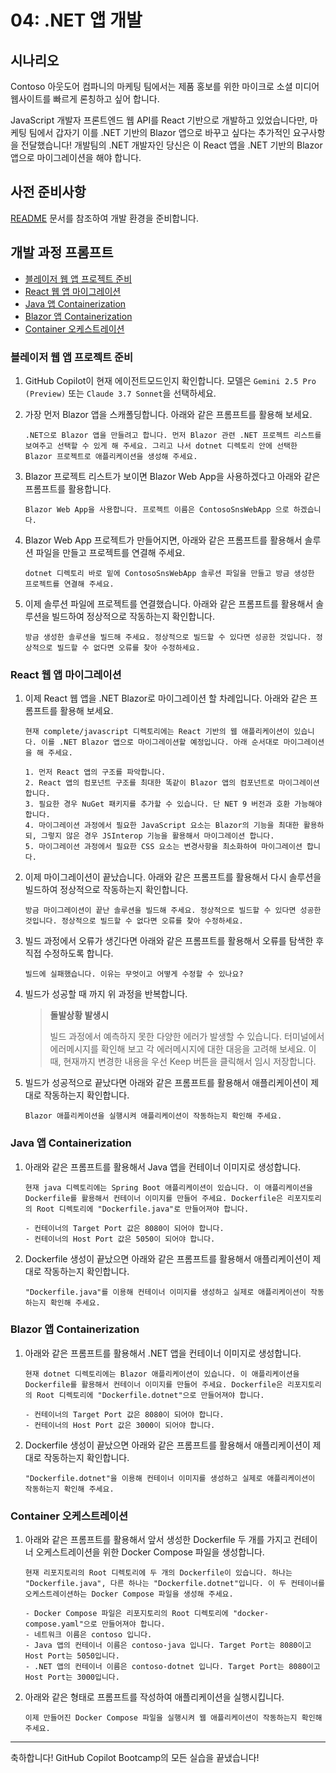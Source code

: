 # 04: .NET 앱 개발

## 시나리오

Contoso 아웃도어 컴파니의 마케팅 팀에서는 제품 홍보를 위한 마이크로 소셜 미디어 웹사이트를 빠르게 론칭하고 싶어 합니다.

JavaScript 개발자 프론트엔드 웹 API를 React 기반으로 개발하고 있었습니다만, 마케팅 팀에서 갑자기 이를 .NET 기반의 Blazor 앱으로 바꾸고 싶다는 추가적인 요구사항을 전달했습니다! 개발팀의 .NET 개발자인 당신은 이 React 앱을 .NET 기반의 Blazor 앱으로 마이그레이션을 해야 합니다.

## 사전 준비사항

[README](../README.md) 문서를 참조하여 개발 환경을 준비합니다.

## 개발 과정 프롬프트

- [블레이저 웹 앱 프로젝트 준비](#블레이저-웹-앱-프로젝트-준비)
- [React 웹 앱 마이그레이션](#react-웹-앱-마이그레이션)
- [Java 앱 Containerization](#java-앱-containerization)
- [Blazor 앱 Containerization](#blazor-앱-containerization)
- [Container 오케스트레이션](#container-오케스트레이션)

### 블레이저 웹 앱 프로젝트 준비

1. GitHub Copilot이 현재 에이전트모드인지 확인합니다. 모델은 `Gemini 2.5 Pro (Preview)` 또는 `Claude 3.7 Sonnet`을 선택하세요.

1. 가장 먼저 Blazor 앱을 스캐폴딩합니다. 아래와 같은 프롬프트를 활용해 보세요.

    ```text
    .NET으로 Blazor 앱을 만들려고 합니다. 먼저 Blazor 관련 .NET 프로젝트 리스트를 보여주고 선택할 수 있게 해 주세요. 그리고 나서 dotnet 디렉토리 안에 선택한 Blazor 프로젝트로 애플리케이션을 생성해 주세요.
    ```

1. Blazor 프로젝트 리스트가 보이면 Blazor Web App을 사용하겠다고 아래와 같은 프롬프트를 활용합니다.

    ```text
    Blazor Web App을 사용합니다. 프로젝트 이름은 ContosoSnsWebApp 으로 하겠습니다.
    ```

1. Blazor Web App 프로젝트가 만들어지면, 아래와 같은 프롬프트를 활용해서 솔루션 파일을 만들고 프로젝트를 연결해 주세요.

    ```text
    dotnet 디렉토리 바로 밑에 ContosoSnsWebApp 솔루션 파일을 만들고 방금 생성한 프로젝트를 연결해 주세요.
    ```

1. 이제 솔루션 파일에 프로젝트를 연결했습니다. 아래와 같은 프롬프트를 활용해서 솔루션을 빌드하여 정상적으로 작동하는지 확인합니다.

    ```text
    방금 생성한 솔루션을 빌드해 주세요. 정상적으로 빌드할 수 있다면 성공한 것입니다. 정상적으로 빌드할 수 없다면 오류를 찾아 수정하세요.
    ```

### React 웹 앱 마이그레이션

1. 이제 React 웹 앱을 .NET Blazor로 마이그레이션 할 차례입니다. 아래와 같은 프롬프트를 활용해 보세요.

    ```text
    현재 complete/javascript 디렉토리에는 React 기반의 웹 애플리케이션이 있습니다. 이를 .NET Blazor 앱으로 마이그레이션할 예정입니다. 아래 순서대로 마이그레이션을 해 주세요.
    
    1. 먼저 React 앱의 구조를 파악합니다.
    2. React 앱의 컴포넌트 구조를 최대한 똑같이 Blazor 앱의 컴포넌트로 마이그레이션 합니다.
    3. 필요한 경우 NuGet 패키지를 추가할 수 있습니다. 단 NET 9 버전과 호환 가능해야 합니다.
    4. 마이그레이션 과정에서 필요한 JavaScript 요소는 Blazor의 기능을 최대한 활용하되, 그렇지 않은 경우 JSInterop 기능을 활용해서 마이그레이션 합니다.
    5. 마이그레이션 과정에서 필요한 CSS 요소는 변경사항을 최소화하여 마이그레이션 합니다.
    ```

1. 이제 마이그레이션이 끝났습니다. 아래와 같은 프롬프트를 활용해서 다시 솔루션을 빌드하여 정상적으로 작동하는지 확인합니다.

    ```text
    방금 마이그레이션이 끝난 솔루션을 빌드해 주세요. 정상적으로 빌드할 수 있다면 성공한 것입니다. 정상적으로 빌드할 수 없다면 오류를 찾아 수정하세요.
    ```

1. 빌드 과정에서 오류가 생긴다면 아래와 같은 프롬프트를 활용해서 오류를 탐색한 후 직접 수정하도록 합니다.

    ```text
    빌드에 실패했습니다. 이유는 무엇이고 어떻게 수정할 수 있나요?
    ```

1. 빌드가 성공할 때 까지 위 과정을 반복합니다.

   > **돌발상황 발생시**
   > 
   > 빌드 과정에서 예측하지 못한 다양한 에러가 발생할 수 있습니다. 터미널에서 에러메시지를 확인해 보고 각 에러메시지에 대한 대응을 고려해 보세요. 이 때, 현재까지 변경한 내용을 우선 Keep 버튼을 클릭해서 임시 저장합니다.


1. 빌드가 성공적으로 끝났다면 아래와 같은 프롬프트를 활용해서 애플리케이션이 제대로 작동하는지 확인합니다.

    ```text
    Blazor 애플리케이션을 실행시켜 애플리케이션이 작동하는지 확인해 주세요.
    ```

### Java 앱 Containerization

1. 아래와 같은 프롬프트를 활용해서 Java 앱을 컨테이너 이미지로 생성합니다.

    ```text
    현재 java 디렉토리에는 Spring Boot 애플리케이션이 있습니다. 이 애플리케이션을 Dockerfile를 활용해서 컨테이너 이미지를 만들어 주세요. Dockerfile은 리포지토리의 Root 디렉토리에 "Dockerfile.java"로 만들어져야 합니다.

    - 컨테이너의 Target Port 값은 8080이 되어야 합니다.
    - 컨테이너의 Host Port 값은 5050이 되어야 합니다.
    ```

1. Dockerfile 생성이 끝났으면 아래와 같은 프롬프트를 활용해서 애플리케이션이 제대로 작동하는지 확인합니다.

    ```text
    "Dockerfile.java"를 이용해 컨테이너 이미지를 생성하고 실제로 애플리케이션이 작동하는지 확인해 주세요.
    ```

### Blazor 앱 Containerization

1. 아래와 같은 프롬프트를 활용해서 .NET 앱을 컨테이너 이미지로 생성합니다.

    ```text
    현재 dotnet 디렉토리에는 Blazor 애플리케이션이 있습니다. 이 애플리케이션을 Dockerfile를 활용해서 컨테이너 이미지를 만들어 주세요. Dockerfile은 리포지토리의 Root 디렉토리에 "Dockerfile.dotnet"으로 만들어져야 합니다.

    - 컨테이너의 Target Port 값은 8080이 되어야 합니다.
    - 컨테이너의 Host Port 값은 3000이 되어야 합니다.
    ```

1. Dockerfile 생성이 끝났으면 아래와 같은 프롬프트를 활용해서 애플리케이션이 제대로 작동하는지 확인합니다.

    ```text
    "Dockerfile.dotnet"을 이용해 컨테이너 이미지를 생성하고 실제로 애플리케이션이 작동하는지 확인해 주세요.
    ```

### Container 오케스트레이션

1. 아래와 같은 프롬프트를 활용해서 앞서 생성한 Dockerfile 두 개를 가지고 컨테이너 오케스트레이션을 위한 Docker Compose 파일을 생성합니다.

    ```text
    현재 리포지토리의 Root 디렉토리에 두 개의 Dockerfile이 있습니다. 하나는 "Dockerfile.java", 다른 하나는 "Dockerfile.dotnet"입니다. 이 두 컨테이너를 오케스트레이션하는 Docker Compose 파일을 생성해 주세요.
    
    - Docker Compose 파일은 리포지토리의 Root 디렉토리에 "docker-compose.yaml"으로 만들어져야 합니다.
    - 네트워크 이름은 contoso 입니다.
    - Java 앱의 컨테이너 이름은 contoso-java 입니다. Target Port는 8080이고 Host Port는 5050입니다.
    - .NET 앱의 컨테이너 이름은 contoso-dotnet 입니다. Target Port는 8080이고 Host Port는 3000입니다.
    ```

1. 아래와 같은 형태로 프롬프트를 작성하여 애플리케이션을 실행시킵니다.

    ```text
    이제 만들어진 Docker Compose 파일을 실행시켜 웹 애플리케이션이 작동하는지 확인해 주세요.
    ```

---

축하합니다! GitHub Copilot Bootcamp의 모든 실습을 끝냈습니다!

<!-- 
```markdown
There's a React app under the javascript directory. Now, let's migrate it to Blazor app and store it to the dotnet directory. First of all, get all the list of Blazor project and tell me which one to choose. Then, based on the choice create the Blazor project under the dotnet directory.
```

```markdown
Let's use Blazor Web App
```

```markdown
Now, we need to migrate the existing React app from the javascript directory to this Blazor app
```


TBD


Use Claude 3.7 Sonnet

```markdown
I have a react app under the javascript directory. I want to containerise it using Dockerfile. Create a Dockerfile for me. The generated Dockerfile should be located in the javascript directory
```

```markdown
Build the dockerfile and run the container for me
```

```markdown
stop the container and remove it
```

```markdown
This time, do the same thing under the java directory for me, but only create a dockerfile, create the container image and run it
```

```markdown
stop the container and remove it
```

```markdown
Let's create a .NET Aspire project that does all the container orchestration. I have two Dockerfiles one in the javascript directory and the other in the java directory. With these two Dockerfles, the .NET Aspire will orchestrate both applications as containers. The javascript one looks after the frontend, and the java one takes care of the backend. Make sure that you have relevant .NET Aspire NuGet packages for both node.js and Java, and orchestrate both.
```

```markdown
Let's create a .NET Aspire project. First of all get all the list of aspire project and tell me which one to choose. Then, based on the choice, create the .NET Aspire project under the dotnet directory
```

```markdown
Yes, let's use the empty starter
```

```markdown
let's slightly change the name to simply "SimpleSns"
```

```markdown
OK. Let's add backend api to .NET Aspire. I've got a dockerfile under the java directory as a backend api.
```

```markdown
OK. Let's add backend api to .NET Aspire. I've got a spring boot app the java directory as a backend api. Add relevant NuGet package for the orchestration
```

```markdown
download java open-telemetry agent to the java/agents directory
```

```markdown
There's a React app under the javascript directory. Now, let's migrate it to Blazor app and store it to the dotnet directory. First of all, get all the list of Blazor project and tell me which one to choose. Then, based on the choice create the Blazor project under the dotnet directory.
```

```markdown
Let's use Blazor Web App
```

```markdown
Now, we need to migrate the existing React app from the javascript directory to this Blazor app
```

```markdown
Let's create a docker compose file to orchestrate both java app and dotnet app and store it under the project root. There are dockerfile under each directory
```
-->